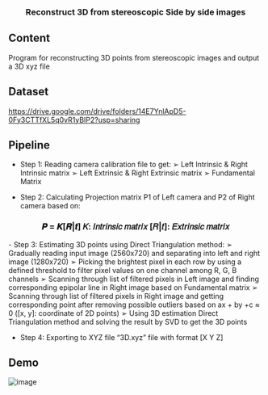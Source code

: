 <h3 align="center">
  Reconstruct 3D from stereoscopic Side by side images
</h3>

## Content
Program for reconstructing 3D points from stereoscopic images and output a 3D xyz file

## Dataset
https://drive.google.com/drive/folders/14E7YnlApD5-0Fy3CTTfXL5q0vR1yBIP2?usp=sharing

## Pipeline
- Step 1: Reading camera calibration file to get:
➢ Left Intrinsic & Right Intrinsic matrix
➢ Left Extrinsic & Right Extrinsic matrix
➢ Fundamental Matrix

- Step 2: Calculating Projection matrix P1 of Left camera and P2 of Right 
camera based on:
<h3 align="center">
  𝑷 = 𝑲[𝑹|𝒕]
  𝐾: 𝐼𝑛𝑡𝑟𝑖𝑛𝑠𝑖𝑐 𝑚𝑎𝑡𝑟𝑖𝑥
  [𝑅|𝑡]: 𝐸𝑥𝑡𝑟𝑖𝑛𝑠𝑖𝑐 𝑚𝑎𝑡𝑟𝑖𝑥
</h3>
- Step 3: Estimating 3D points using Direct Triangulation method:
➢ Gradually reading input image (2560x720) and separating into left and 
right image (1280x720)
➢ Picking the brightest pixel in each row by using a defined threshold to 
filter pixel values on one channel among R, G, B channels
➢ Scanning through list of filtered pixels in Left image and finding 
corresponding epipolar line in Right image based on Fundamental matrix
➢ Scanning through list of filtered pixels in Right image and getting 
corresponding point after removing possible outliers based on ax + by 
+c ≈ 0 ([x, y]: coordinate of 2D points)
➢ Using 3D estimation Direct Triangulation method and solving the 
result by SVD to get the 3D points

- Step 4: Exporting to XYZ file “3D.xyz” file with format [X Y Z]


## Demo
![image](https://user-images.githubusercontent.com/54583824/127175141-22dfdbfc-d4bd-4cbf-8912-80ef1021a5b2.png)
